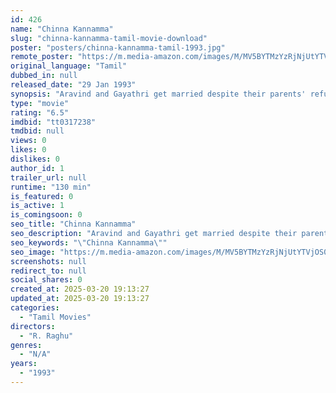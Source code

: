 ```yaml
---
id: 426
name: "Chinna Kannamma"
slug: "chinna-kannamma-tamil-movie-download"
poster: "posters/chinna-kannamma-tamil-1993.jpg"
remote_poster: "https://m.media-amazon.com/images/M/MV5BYTMzYzRjNjUtYTVjOS00YmU5LTk3YzUtZmZhZjYwMmE5ZjAzXkEyXkFqcGdeQXVyNTM3MDMyMDQ@._V1_SX300.jpg"
original_language: "Tamil"
dubbed_in: null
released_date: "29 Jan 1993"
synopsis: "Aravind and Gayathri get married despite their parents' refusal. Sadly, she dies after delivering Saranya. Aravind later learns that Saranya is not his daughter."
type: "movie"
rating: "6.5"
imdbid: "tt0317238"
tmdbid: null
views: 0
likes: 0
dislikes: 0
author_id: 1
trailer_url: null
runtime: "130 min"
is_featured: 0
is_active: 1
is_comingsoon: 0
seo_title: "Chinna Kannamma"
seo_description: "Aravind and Gayathri get married despite their parents' refusal. Sadly, she dies after delivering Saranya. Aravind later learns that Saranya is not his daughter."
seo_keywords: "\"Chinna Kannamma\""
seo_image: "https://m.media-amazon.com/images/M/MV5BYTMzYzRjNjUtYTVjOS00YmU5LTk3YzUtZmZhZjYwMmE5ZjAzXkEyXkFqcGdeQXVyNTM3MDMyMDQ@._V1_SX300.jpg"
screenshots: null
redirect_to: null
social_shares: 0
created_at: 2025-03-20 19:13:27
updated_at: 2025-03-20 19:13:27
categories:
  - "Tamil Movies"
directors:
  - "R. Raghu"
genres:
  - "N/A"
years:
  - "1993"
---
```

